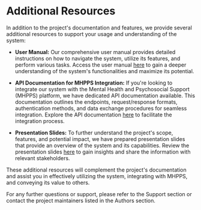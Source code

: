 # Additional Resources
In addition to the project's documentation and features, we provide several additional resources to support your usage and understanding of the system:

- **User Manual:** Our comprehensive user manual provides detailed instructions on how to navigate the system, utilize its features, and perform various tasks. Access the user manual [here](\public\files\The-Helpline-User-Manual.pdf) to gain a deeper understanding of the system's functionalities and maximize its potential.

- **API Documentation for MHPPS Integration:** If you're looking to integrate our system with the Mental Health and Psychosocial Support (MHPPS) platform, we have dedicated API documentation available. This documentation outlines the endpoints, request/response formats, authentication methods, and data exchange procedures for seamless integration. Explore the API documentation [here](https://documenter.getpostman.com/view/21578213/2s83zdvkcH) to facilitate the integration process.

- **Presentation Slides:** To further understand the project's scope, features, and potential impact, we have prepared presentation slides that provide an overview of the system and its capabilities. Review the presentation slides [here](/training/OPENCHS-PITCHDECK.mp4) to gain insights and share the information with relevant stakeholders.

These additional resources will complement the project's documentation and assist you in effectively utilizing the system, integrating with MHPPS, and conveying its value to others.

For any further questions or support, please refer to the Support section or contact the project maintainers listed in the Authors section.